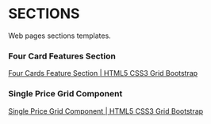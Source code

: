 # SECTIONS
Web pages sections templates.  
### Four Card Features Section  
<a href="https://syr1ken.github.io/sections/Four Card Features Section/"> Four Cards Feature Section | HTML5 CSS3 Grid Bootstrap</a>  
### Single Price Grid Component
<a href="https://syr1ken.github.io/sections/Single Price Grid Component/"> Single Price Grid Component | HTML5 CSS3 Grid Bootstrap</a>  